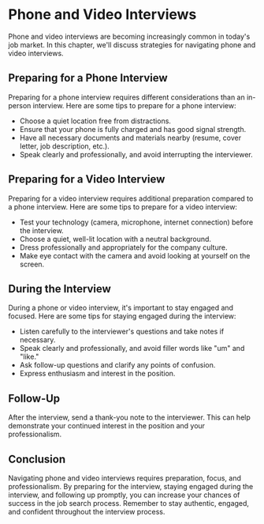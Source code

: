 Phone and Video Interviews
=================================================================================

Phone and video interviews are becoming increasingly common in today's job market. In this chapter, we'll discuss strategies for navigating phone and video interviews.

Preparing for a Phone Interview
-------------------------------

Preparing for a phone interview requires different considerations than an in-person interview. Here are some tips to prepare for a phone interview:

* Choose a quiet location free from distractions.
* Ensure that your phone is fully charged and has good signal strength.
* Have all necessary documents and materials nearby (resume, cover letter, job description, etc.).
* Speak clearly and professionally, and avoid interrupting the interviewer.

Preparing for a Video Interview
-------------------------------

Preparing for a video interview requires additional preparation compared to a phone interview. Here are some tips to prepare for a video interview:

* Test your technology (camera, microphone, internet connection) before the interview.
* Choose a quiet, well-lit location with a neutral background.
* Dress professionally and appropriately for the company culture.
* Make eye contact with the camera and avoid looking at yourself on the screen.

During the Interview
--------------------

During a phone or video interview, it's important to stay engaged and focused. Here are some tips for staying engaged during the interview:

* Listen carefully to the interviewer's questions and take notes if necessary.
* Speak clearly and professionally, and avoid filler words like "um" and "like."
* Ask follow-up questions and clarify any points of confusion.
* Express enthusiasm and interest in the position.

Follow-Up
---------

After the interview, send a thank-you note to the interviewer. This can help demonstrate your continued interest in the position and your professionalism.

Conclusion
----------

Navigating phone and video interviews requires preparation, focus, and professionalism. By preparing for the interview, staying engaged during the interview, and following up promptly, you can increase your chances of success in the job search process. Remember to stay authentic, engaged, and confident throughout the interview process.
